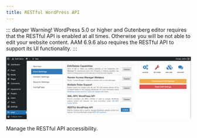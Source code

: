 ```yaml
---
title: RESTful WordPress API
---
```


::: danger Warning!
WordPress 5.0 or higher and Gutenberg editor requires that the RESTful API is enabled at all times. Otherwise you will be not able to edit your website content. AAM 6.9.6 also requires the RESTful API to support its UI functionality.
:::

![AAM RESTful API Setting](./assets/aam-setting-restful-api.png)

Manage the RESTful API accessibility.